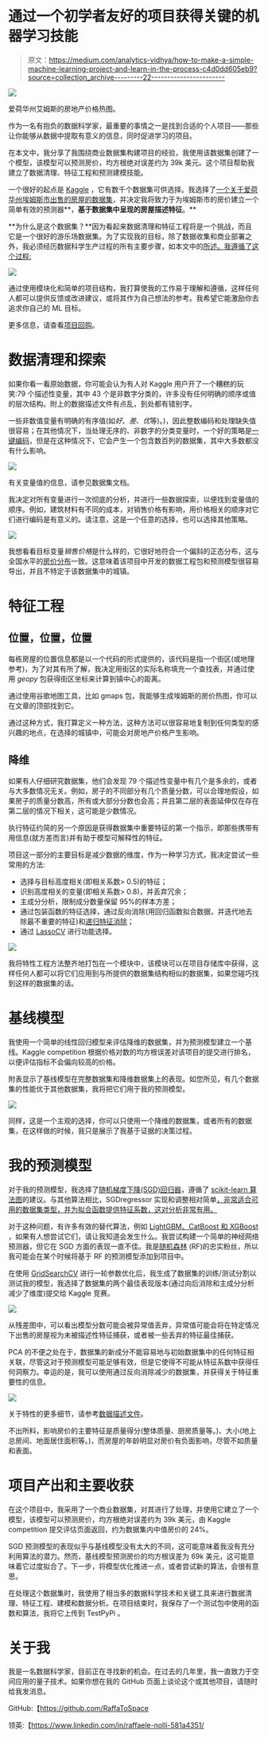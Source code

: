# 通过一个初学者友好的项目获得关键的机器学习技能

> 原文：<https://medium.com/analytics-vidhya/how-to-make-a-simple-machine-learning-project-and-learn-in-the-process-c4d0dd605eb9?source=collection_archive---------22----------------------->

![](img/f66cf2092fe1a73be5fa94e4cc8cff4a.png)

爱荷华州艾姆斯的房地产价格热图。

作为一名有抱负的数据科学家，最重要的事情之一是找到合适的个人项目——那些让你能够从数据中提取有意义的信息，同时促进学习的项目。

在本文中，我分享了我围绕商业数据集构建项目的经验，我使用该数据集创建了一个模型，该模型可以预测房价，均方根绝对误差约为 39k 美元。这个项目帮助我建立了数据清理、特征工程和预测建模技能。

一个很好的起点是 [Kaggle](https://www.kaggle.com/) ，它有数千个数据集可供选择。我选择了[一个关于爱荷华州埃姆斯市出售的房屋的数据集](https://www.kaggle.com/c/predict-the-housing-price)，并决定我将致力于为埃姆斯市的房价建立一个简单有效的预测器**，**基于数据集中呈现的房屋描述特征**。**

**为什么是这个数据集？**因为看起来数据清理和特征工程将是一个挑战，而且它是一个很好的游乐场数据集。为了实现我的目标，除了数据收集和商业部署之外，我必须经历数据科学生产过程的所有主要步骤，如本文中的[所述。我遵循了这个过程:](/ml-research-lab/data-science-methodology-101-2fa9b7cf2ffe)

![](img/6782a9c342f3faf84aec117100f112ac.png)

通过使用模块化和简单的项目结构，我打算使我的工作易于理解和遵循，这样任何人都可以提供反馈或改进建议，或将其作为自己想法的参考。我希望它能激励你去追求你自己的 ML 目标。

更多信息，请查看[项目回购](https://github.com/RaffaToSpace/House-Price-Predictor)。

# 数据清理和探索

如果你看一看原始数据，你可能会认为有人对 Kaggle 用户开了一个糟糕的玩笑:79 个描述性变量，其中 43 个是非数字分类的，许多没有任何明确的顺序或值的层次结构。附上的数据描述文件有点乱，到处都有错别字。

一些非数值变量有明确的有序值(如*好*、*差*、*优*等)。)，因此整数编码和处理缺失值很容易；在其他情况下，当处理无序的、非数字的分类变量时，一个好的策略是[一键编码](https://scikit-learn.org/stable/modules/generated/sklearn.preprocessing.OneHotEncoder.html)，但是在这种情况下，它会产生一个包含数百列的数据集，其中大多数都没有什么影响。

![](img/13fb55c140fa129336d5ad4c63af4d19.png)

有关变量值的信息，请参见数据集文档。

我决定对所有变量进行一次彻底的分析，并进行一些数据探索，以便找到变量值的顺序。例如，建筑材料有不同的成本，对销售价格有影响，用价格相关的顺序对它们进行编码是有意义的。请注意，这是一个任意的选择，也可以选择其他策略。

![](img/92f0f75a5b7cfcd838de181cb9a7edfd.png)

我想看看目标变量*销售价格*是什么样的，它很好地符合一个偏斜的正态分布，这与全国水平的[房价分布](https://www.brookings.edu/research/housing-in-the-u-s-is-too-expensive-too-cheap-and-just-right-it-depends-on-where-you-live/)一致。这意味着该项目中开发的数据工程包和预测模型很容易导出，并且不特定于该数据集中的城镇。

# 特征工程

## 位置，位置，位置

每栋房屋的位置信息都是以一个代码的形式提供的，该代码是指一个街区(或地理参考)，为了对其有所了解，我决定用街区的实际名称填充一个查找表，并通过使用 *geopy* 包获得街区坐标来计算到镇中心的距离。

通过使用谷歌地图工具，比如 gmaps 包，我能够生成埃姆斯的房价热图，你可以在文章的顶部找到它。

通过这种方式，我打算定义一种方法，这种方法可以很容易地复制到任何类型的感兴趣的地点，在选择的城镇中，可能会对房地产价格产生影响。

## 降维

如果有人仔细研究数据集，他们会发现 79 个描述性变量中有几个是多余的，或者与大多数情况无关。例如，房子的不同部分有几个质量分数，可以合理地假设，如果房子的质量分数高，所有或大部分分数也会高；并且第二层的表面延伸仅在存在第二层的情况下相关，这可能是少数情况。

执行特征约简的另一个原因是获得数据集中重要特征的第一个指示，即那些携带有用信息(就方差而言)并有助于模型可解释性的特征。

项目这一部分的主要目标是减少数据的维度，作为一种学习方式，我决定尝试一些常用的方法:

*   选择与目标高度相关(即相关系数> 0.5)的特征；
*   识别高度相关的变量(即相关系数> 0.8)，并丢弃冗余；
*   主成分分析，限制成分数量保留 95%的样本方差；
*   通过包装函数的特征选择，通过反向消除(用回归函数拟合数据，并迭代地去除最不重要的特征)和[递归特征消除](https://scikit-learn.org/stable/modules/generated/sklearn.feature_selection.RFE.html)；
*   通过 [LassoCV](https://scikit-learn.org/stable/modules/generated/sklearn.linear_model.LassoCV.html?highlight=lassocv#sklearn.linear_model.LassoCV) 进行功能选择。

![](img/9b296108de0011270b8045bbcd78199b.png)

我将特性工程方法整齐地打包在一个模块中，该模块可以在项目存储库中获得，这样任何人都可以将它们应用到与所提供的数据集结构相似的数据集，如果您碰巧找到这样的数据集的话。

# 基线模型

我使用一个简单的线性回归模型来评估降维的数据集，并为预测模型建立一个基线。Kaggle competition 根据价格对数的均方根误差对该项目的提交进行排名，以便评估指标不会偏向较高的价格。

附表显示了基线模型在完整数据集和降维数据集上的表现。如您所见，有几个数据集的性能优于其他数据集，我将把它们用于我的预测模型。

![](img/7e97398edca18e6126867ee739a6e6bc.png)

同样，这是一个主观的选择，你可以只使用一个降维的数据集，或者所有的数据集，在这样做的时候，我只是展示了我基于证据的决策过程。

# 我的预测模型

对于我的预测模型，我选择了[随机梯度下降(SGD)回归器](https://scikit-learn.org/stable/modules/generated/sklearn.linear_model.SGDRegressor.html)，遵循了 [scikit-learn 算法图](https://scikit-learn.org/stable/tutorial/machine_learning_map/index.html)的建议。与其他算法相比，SGDregressor 实现和调整相对简单[，非常适合可用的数据集类型，并为拟合函数提供特征系数，这对分析非常有用。](https://scikit-learn.org/stable/modules/sgd.html#regression)

对于这种问题，有许多有效的替代算法，例如 [LightGBM、CatBoost 和 XGBoost](https://machinelearningmastery.com/gradient-boosting-with-scikit-learn-xgboost-lightgbm-and-catboost/) ，如果有人想尝试它们，请让我知道会发生什么。我尝试构建一个简单的神经网络预测器，但它在 SGD 方面的表现一直不佳。我是[随机森林](https://scikit-learn.org/stable/modules/generated/sklearn.ensemble.RandomForestRegressor.html) (RF)的忠实粉丝，所以我可能会在某个时候将基于 RF 的预测模型添加到项目中。

在使用 [GridSearchCV](https://scikit-learn.org/stable/modules/generated/sklearn.model_selection.GridSearchCV.html) 进行一轮参数优化后，我生成了数据集的训练/测试分割以测试我的模型，我选择了数据集的两个最佳表现版本(通过向后消除和主成分分析减少了维度)提交给 Kaggle 竞赛。

![](img/8ab2ae040eecf77acbdfa30f509e2286.png)

从残差图中，可以看出模型分数可能会被异常值丢弃，异常值可能会将在特定情况下出售的房屋视为未被描述性特征捕获，或者被一些丢弃的特征最佳捕获。

PCA 的不便之处在于，数据集的新成分不能容易地与初始数据集中的任何特征相关联，尽管这对于预测模型可能足够有效，但是它使得不可能从特征系数中获得任何洞察力。幸运的是，我可以使用通过反向消除减少的数据集，并获得关于特征重要性的信息。

![](img/0e96c795a0f0e449019d6e97eb4b585e.png)

关于特性的更多细节，请参考[数据描述文件](https://github.com/RaffaToSpace/House-Price-Predictor/blob/master/data/datadescription.txt)。

不出所料，影响房价的主要特征是质量得分(整体质量、厨房质量等。)、大小(地上总房间、地面居住面积等。)，而房屋的年龄明显对房价有负面影响，尽管不如质量和表面。

# 项目产出和主要收获

在这个项目中，我采用了一个商业数据集，对其进行了处理，并使用它建立了一个模型，该模型可以预测房价，均方根绝对误差约为 39k 美元，由 Kaggle competition 提交评估页面返回，约为数据集内中值房价的 24%。

SGD 预测模型的表现似乎与基线模型没有太大的不同，这可能意味着我没有充分利用算法的潜力。然而，基线模型预测房价的均方根误差为 69k 美元，这可能意味着它过度拟合了。下一步，将模型优化推进一点，或者尝试新的算法，会很有意思。

在处理这个数据集时，我使用了相当多的数据科学技术和关键工具来进行数据清理、特征工程、建模和数据分析。在项目结束时，我保存了一个测试包中使用的函数和算法，我将它上传到 TestPyPi 。

# 关于我

我是一名数据科学家，目前正在寻找新的机会。在过去的几年里，我一直致力于空间应用的量子技术。如果你想在我的 GitHub 页面上谈论这个或其他项目，请随时给我发消息。

GitHub:【https://github.com/RaffaToSpace 

领英:【https://www.linkedin.com/in/raffaele-nolli-581a4351/ 